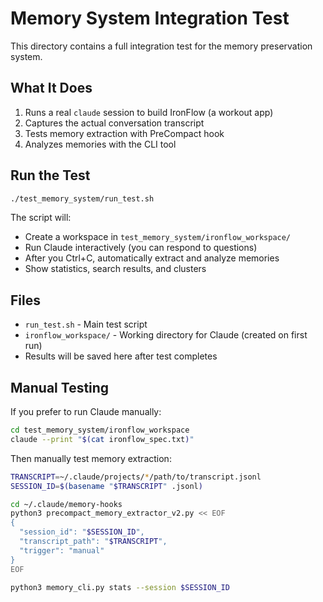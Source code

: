 # Memory System Integration Test

This directory contains a full integration test for the memory preservation system.

## What It Does

1. Runs a real `claude` session to build IronFlow (a workout app)
2. Captures the actual conversation transcript
3. Tests memory extraction with PreCompact hook
4. Analyzes memories with the CLI tool

## Run the Test

```bash
./test_memory_system/run_test.sh
```

The script will:
- Create a workspace in `test_memory_system/ironflow_workspace/`
- Run Claude interactively (you can respond to questions)
- After you Ctrl+C, automatically extract and analyze memories
- Show statistics, search results, and clusters

## Files

- `run_test.sh` - Main test script
- `ironflow_workspace/` - Working directory for Claude (created on first run)
- Results will be saved here after test completes

## Manual Testing

If you prefer to run Claude manually:

```bash
cd test_memory_system/ironflow_workspace
claude --print "$(cat ironflow_spec.txt)"
```

Then manually test memory extraction:

```bash
TRANSCRIPT=~/.claude/projects/*/path/to/transcript.jsonl
SESSION_ID=$(basename "$TRANSCRIPT" .jsonl)

cd ~/.claude/memory-hooks
python3 precompact_memory_extractor_v2.py << EOF
{
  "session_id": "$SESSION_ID",
  "transcript_path": "$TRANSCRIPT",
  "trigger": "manual"
}
EOF

python3 memory_cli.py stats --session $SESSION_ID
```
